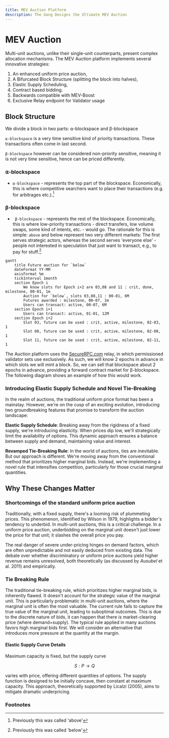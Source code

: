 ```yaml
---
title: MEV Auction Platform
description: The Gang Designs the Ultimate MEV Auction
---
```


# MEV Auction

Multi-unit auctions, unlike their single-unit counterparts, present complex allocation mechanisms. The MEV Auction platform implements several innovative strategies:

1. An enhanced uniform price auction,
2. A Bifurcated Block Structure (splitting the block into halves),
3. Elastic Supply Scheduling,
4. Contract based bidding.
5. Backwards compatible with MEV-Boost
6. Exclusive Relay endpoint for Validator usage

## Block Structure

We divide a block in two parts: ⍺-blockspace and β-blockspace

`⍺-blockspace` is a very time sensitive kind of priority transactions. These transactions often come in last second.

`β-blockspace` however can be considered non-priority sensitive, meaning it is not very time sensitive, hence can be priced differently.

### ⍺-blockspace

- `⍺-blockspace` - represents the top part of the blockspace. Economically, this is
  where competitive searchers want to place their transactions (e.g. for arbitrages etc.).[^1]

###  β-blockspace

- ` β-blockspace` - represents the rest of the blockspace. Economically, this is where
  low-priority transactions - direct transfers, low volume swaps, some kind of intents, etc. - would
  go. The rationale for this is simple: `above` and below represent two very different markets: The
  first serves strategic actors, whereas the second serves 'everyone else' - people not interested
  in speculation that just want to transact, e.g., to pay for stuff.[^2]



```mermaid
gantt
    title Future auction for `below`
    dateFormat YY-MM
    axisFormat %m
    tickInterval 1month
    section Epoch i
        We know slots for Epoch i+2 are 03,08 and 11 : crit, done, milestone, 00-01, 1m
        Auction for `below`, slots 03,08,11 : 00-01, 6M
        Futures awarded : milestone, 00-07, 1m
        Users can transact: active, 00-07, 6M
    section Epoch i+1
        Users can transact: active, 01-01, 12M
    section Epoch i+2
        Slot 03, future can be used : crit, active, milestone, 02-03, 1
        Slot 08, future can be used : crit, active, milestone, 02-08, 1
        Slot 11, future can be used : crit, active, milestone, 02-11, 1
```


The Auction platform uses the [SecureRPC.com](https://securerpc.com) relay, in which permissioned validator sets use exclusively. As such, we will know 2 epochs in advance in which slots we will mint a block. So, we can sell that blockspace about 2 epochs in advance, providing a forward contract market for β-blockspace. The following diagram shows an example of how this would work. 

### Introducing Elastic Supply Schedule and Novel Tie-Breaking

In the realm of auctions, the traditional uniform price format has been a mainstay. However, we're on the cusp of an exciting evolution, introducing two groundbreaking features that promise to transform the auction landscape:

**Elastic Supply Schedule**: Breaking away from the rigidness of a fixed supply, we're introducing elasticity. When prices dip low, we'll strategically limit the availability of options. This dynamic approach ensures a balance between supply and demand, maintaining value and interest.

**Revamped Tie-Breaking Rule**: In the world of auctions, ties are inevitable. But our approach is different. We're moving away from the conventional method that prioritizes higher marginal bids. Instead, we're implementing a novel rule that intensifies competition, particularly for those crucial marginal quantities.

## Why These Changes Matter

### Shortcomings of the standard uniform price auction

Traditionally, with a fixed supply, there's a looming risk of plummeting prices. This phenomenon, identified by Wilson in 1979, highlights a bidder's tendency to underbid. In multi-unit auctions, this is a critical challenge. In a uniform price auction, underbidding on the marginal unit doesn't just lower the price for that unit; it slashes the overall price you pay.

The real danger of severe under-pricing hinges on demand factors, which are often unpredictable and not easily deduced from existing data. The debate over whether discriminatory or uniform price auctions yield higher revenue remains unresolved, both theoretically (as discussed by _Ausubel_ et al. 2011) and empirically.

### Tie Breaking Rule

The traditional tie-breaking rule, which prioritizes higher marginal bids, is inherently flawed. It doesn't account for the strategic value of the marginal unit. This is particularly problematic in multi-unit auctions, where the marginal unit is often the most valuable. The current rule fails to capture the true value of the marginal unit, leading to suboptimal outcomes. This is due to the discrete nature of bids, it can happen that there is market-clearing price (where demand=supply). The typical rule applied in many auctions favors high marginal bids first. We will consider an alternative that introduces more pressure at the quantity at the margin.

#### Elastic Supply Curve Details

Maximum capacity is fixed, but the supply curve

$$ S:P→Q $$

varies with price, offering different quantities of options.
The supply function is designed to be initially concave, then constant at maximum capacity. This approach, theoretically supported by Licalzi (2005), aims to mitigate dramatic underpricing.

### Footnotes

[^1]: Previously this was called 'above'
[^2]: Previously this was called 'below'
